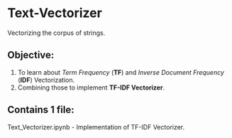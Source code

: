 # Text-Vectorizer
Vectorizing the corpus of strings.

## Objective:
1) To learn about *Term Frequency* (**TF**) and *Inverse Document Frequency* (**IDF**) Vectorization.
2) Combining those to implement **TF-IDF Vectorizer**.

## Contains 1 file:
Text_Vectorizer.ipynb - Implementation of TF-IDF Vectorizer.

